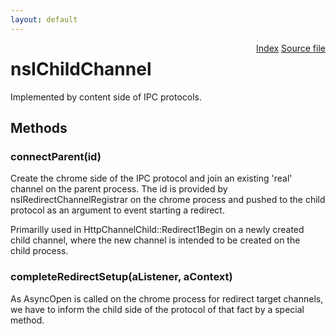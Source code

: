 ```yaml
---
layout: default
---
```

<div class='links' style='float:right'><a href="../index.html">Index</a>
<a href="http://dxr.mozilla.org/mozilla-central/source/netwerk/base/public/nsIChildChannel.idl">Source file</a>
</div>

# nsIChildChannel #
  
Implemented by content side of IPC protocols.  
  

## Methods ##

### connectParent(id) ###
  
Create the chrome side of the IPC protocol and join an existing 'real'  
channel on the parent process.  The id is provided by  
nsIRedirectChannelRegistrar on the chrome process and pushed to the child  
protocol as an argument to event starting a redirect.  
  
Primarilly used in HttpChannelChild::Redirect1Begin on a newly created  
child channel, where the new channel is intended to be created on the  
child process.  
  

### completeRedirectSetup(aListener, aContext) ###
  
As AsyncOpen is called on the chrome process for redirect target channels,  
we have to inform the child side of the protocol of that fact by a special  
method.  
  

